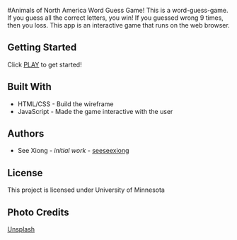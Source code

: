 #Animals of North America Word Guess Game!
This is a word-guess-game.  If you guess all the correct letters, you win!  If you guessed wrong 9 times, then you loss.
This app is an interactive game that runs on the web browser.

## Getting Started
Click [PLAY](https://seeseexiong.github.io/Word-Guess-Game/) to get started!

## Built With
* HTML/CSS - Build the wireframe
* JavaScript - Made the game interactive with the user

## Authors
* See Xiong - _initial work_ - [seeseexiong]( https://github.com/seeseexiong)

## License
This project is licensed under University of Minnesota

## Photo Credits 
[Unsplash](https://unsplash.com/)
